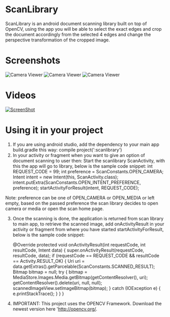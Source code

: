 # ScanLibrary
ScanLibrary is an android document scanning library built on top of OpenCV, using the app you will be able to select the exact edges and crop the document accordingly from the selected 4 edges and change the perspective transformation of the cropped image.

# Screenshots
![Camera Viewer](https://github.com/jhansireddy/AndroidScannerDemo/blob/master/ScanDemoExample/screenshots/scanPoints.png
 "Scan Points")
![Camera Viewer](https://github.com/jhansireddy/AndroidScannerDemo/blob/master/ScanDemoExample/screenshots/blackWhiteScannedResult.png
 "Scanned Result")
![Camera Viewer](https://github.com/jhansireddy/AndroidScannerDemo/blob/master/ScanDemoExample/screenshots/returned_scan_result.png
 "Scanned Result")

# Videos

[![ScreenShot](https://github.com/jhansireddy/AndroidScannerDemo/blob/master/ScanDemoExample/screenshots/scanPoints.png)](https://www.youtube.com/watch?v=Kl7rRZ79m6k)

# Using it in your project
1. If you are using android studio, add the dependency to your main app build.gradle this way: 
	    compile project(':scanlibrary')
2. In your activity or fragment when you want to give an option of document scanning to user then:
Start the scanlibrary ScanActivity, with this the app will go to library, below is the sample code snippet:
       int REQUEST_CODE = 99;
       int preference = ScanConstants.OPEN_CAMERA;
       Intent intent = new Intent(this, ScanActivity.class);
       intent.putExtra(ScanConstants.OPEN_INTENT_PREFERENCE, preference);
       startActivityForResult(intent, REQUEST_CODE);

 Note: preference can be one of OPEN_CAMERA or OPEN_MEDIA or left empty, based on the passed preference the scan library decides to open camera or media or open the scan home page.

3. Once the scanning is done, the application is returned from scan library to main app, to retrieve the scanned image, add onActivityResult in your activity or fragment from where you have started startActivityForResult, below is the sample code snippet:

    @Override
    protected void onActivityResult(int requestCode, int resultCode, Intent data) {
        super.onActivityResult(requestCode, resultCode, data);
        if (requestCode == REQUEST_CODE && resultCode == Activity.RESULT_OK) {
            Uri uri = data.getExtras().getParcelable(ScanConstants.SCANNED_RESULT);
            Bitmap bitmap = null;
            try {
                bitmap = MediaStore.Images.Media.getBitmap(getContentResolver(), uri);
                getContentResolver().delete(uri, null, null);
                scannedImageView.setImageBitmap(bitmap);
            } catch (IOException e) {
                e.printStackTrace();
            }
        }
    }
4. IMPORTANT: This project uses the OPENCV Framework. Download the newest version here 'http://opencv.org/.
